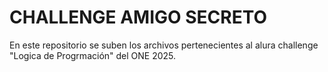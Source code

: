<h1>CHALLENGE AMIGO SECRETO</h1>

En este repositorio se suben los archivos pertenecientes al alura challenge <bold>"Logica de Progrmación"</bold> del ONE 2025.
